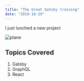 ```yaml
---
title: "The Great Gatsby training"
date: "2019-10-29"
---
```


I just lunched a new project

![plane](../random.jpg)

## Topics Covered

1. Gatsby
2. GraphQL
3. React